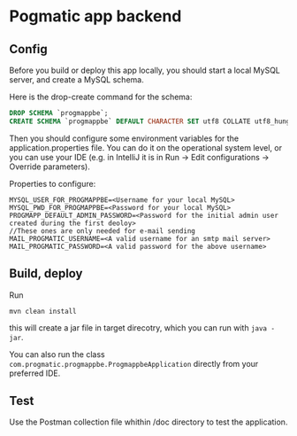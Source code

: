 # Pogmatic app backend

## Config

Before you build or deploy this app locally, you should start a local MySQL server, and create a MySQL schema.

Here is the drop-create command for the schema:

```SQL
DROP SCHEMA `progmappbe`;
CREATE SCHEMA `progmappbe` DEFAULT CHARACTER SET utf8 COLLATE utf8_hungarian_ci;
```

Then you should configure some environment variables for the application.properties file.
You can do it on the operational system level, or you can use your IDE (e.g. in IntelliJ it is in Run -> Edit configurations -> Override parameters).

Properties to configure:
```
MYSQL_USER_FOR_PROGMAPPBE=<Username for your local MySQL>
MYSQL_PWD_FOR_PROGMAPPBE=<Password for your local MySQL>
PROGMAPP_DEFAULT_ADMIN_PASSWORD=<Password for the initial admin user created during the first deoloy>
//These ones are only needed for e-mail sending
MAIL_PROGMATIC_USERNAME=<A valid username for an smtp mail server>
MAIL_PROGMATIC_PASSWORD=<A valid password for the above username>
```
## Build, deploy

Run
```
mvn clean install
```
this will create a jar file in target direcotry, which you can run with `java -jar`.

You can also run the class `com.progmatic.progmappbe.ProgmappbeApplication` directly from your preferred IDE.

## Test
Use the Postman collection file whithin /doc directory to test the application.